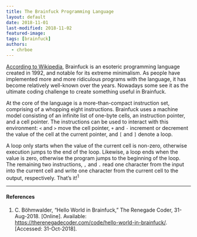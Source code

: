 ```yaml
---
title: The Brainfuck Programming Language
layout: default
date: 2018-11-01
last-modified: 2018-11-02
featured-image:
tags: [brainfuck]
authors:
  - chrboe
---
```


[According to Wikipedia][1], Brainfuck is an esoteric programming language created in
1992, and notable for its extreme minimalism. As people have implemented more and
more ridiculous programs with the language, it has become relatively well-known
over the years. Nowadays some see it as the ultimate coding challenge to create
something useful in Brainfuck.

At the core of the language is a more-than-compact instruction set, comprising
of a whopping eight instructions. Brainfuck uses a machine model consisting of
an infinite list of one-byte cells, an instruction pointer, and a cell pointer.
The instructions can be used to interact with this environment: `<` and `>`
move the cell pointer, `+` and `-` increment or decrement the value of the cell
at the current pointer, and `[` and `]` denote a loop.

A loop only starts when the value of the current cell is non-zero, otherwise
execution jumps to the end of the loop. Likewise, a loop ends when the value is
zero, otherwise the program jumps to the beginning of the loop. The remaining
two instructions, `,` and `.` read one character from the input into the current
cell and write one character from the current cell to the output, respectively.
That’s it!<sup>1</sup>

---

#### References

1. C. Böhmwalder, “Hello World in Brainfuck,” The Renegade Coder, 31-Aug-2018.
  [Online]. Available: <https://therenegadecoder.com/code/hello-world-in-brainfuck/>.
  [Accessed: 31-Oct-2018].

[1]: https://en.wikipedia.org/wiki/Brainfuck

